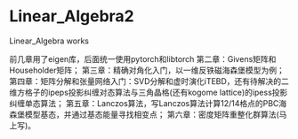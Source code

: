 # Linear_Algebra2
Linear_Algebra works

前几章用了eigen库，后面统一使用pytorch和libtorch
第二章：Givens矩阵和Householder矩阵；
第三章：精确对角化入门，以一维反铁磁海森堡模型为例；
第四章：矩阵分解和张量网络入门：SVD分解和虚时演化iTEBD，还有待解决的二维方格子的ipeps投影纠缠对态算法与三角晶格(还有kogome lattice)的ipess投影纠缠单态算法；
第五章：Lanczos算法，写Lanczos算法计算12/14格点的PBC海森堡模型基态，并通过基态能量寻找相变点；
第六章：密度矩阵重整化群算法(马上写)。
